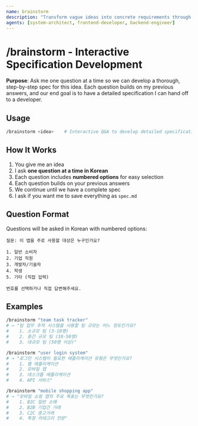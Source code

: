 ```yaml
---
name: brainstorm
description: "Transform vague ideas into concrete requirements through codebase analysis"
agents: [system-architect, frontend-developer, backend-engineer]
---
```


# /brainstorm - Interactive Specification Development

**Purpose**: Ask me one question at a time so we can develop a thorough, step-by-step spec for this idea. Each question builds on my previous answers, and our end goal is to have a detailed specification I can hand off to a developer.

## Usage

```bash
/brainstorm <idea>    # Interactive Q&A to develop detailed specification
```

## How It Works

1. You give me an idea
2. I ask **one question at a time in Korean**
3. Each question includes **numbered options** for easy selection
4. Each question builds on your previous answers
5. We continue until we have a complete spec
6. I ask if you want me to save everything as `spec.md`

## Question Format

Questions will be asked in Korean with numbered options:

```
질문: 이 앱을 주로 사용할 대상은 누구인가요?

1. 일반 소비자
2. 기업 직원
3. 개발자/기술자
4. 학생
5. 기타 (직접 입력)

번호를 선택하거나 직접 답변해주세요.
```

## Examples

```bash
/brainstorm "team task tracker"
# → "팀 업무 추적 시스템을 사용할 팀 규모는 어느 정도인가요?
#    1. 소규모 팀 (3-10명)
#    2. 중간 규모 팀 (10-50명)
#    3. 대규모 팀 (50명 이상)"

/brainstorm "user login system"  
# → "로그인 시스템이 필요한 애플리케이션 유형은 무엇인가요?
#    1. 웹 애플리케이션
#    2. 모바일 앱
#    3. 데스크톱 애플리케이션
#    4. API 서비스"

/brainstorm "mobile shopping app"
# → "모바일 쇼핑 앱의 주요 목표는 무엇인가요?
#    1. B2C 일반 소매
#    2. B2B 기업간 거래
#    3. C2C 중고거래
#    4. 특정 카테고리 전문"
```

